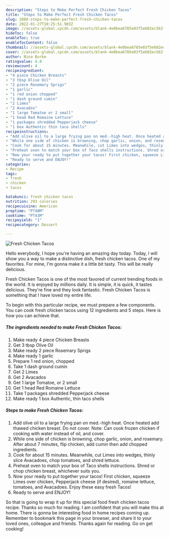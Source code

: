 ```yaml
---
description: "Steps to Make Perfect Fresh Chicken Tacos"
title: "Steps to Make Perfect Fresh Chicken Tacos"
slug: 2088-steps-to-make-perfect-fresh-chicken-tacos
date: 2022-01-27T10:25:51.903Z
image: //assets-global.cpcdn.com/assets/blank-4e0bea6785e03f5e602ec562f230caae08da540cada707380b4fe1bbebba43da.png
hideToc: false
enableToc: true
enableTocContent: false
thumbnail: //assets-global.cpcdn.com/assets/blank-4e0bea6785e03f5e602ec562f230caae08da540cada707380b4fe1bbebba43da.png
cover: //assets-global.cpcdn.com/assets/blank-4e0bea6785e03f5e602ec562f230caae08da540cada707380b4fe1bbebba43da.png
author: Nina Burke
ratingvalue: 4.8
reviewcount: 4
recipeingredient:
- "4 piece Chicken Breasts"
- "3 tbsp Olive Oil"
- "2 piece Rosemary Sprigs"
- "1 garlic"
- "1 red onion chopped"
- "1 dash ground cumin"
- "2 Limes"
- "2 Avacados"
- "1 large Tomatoe or 2 small"
- "1 head Red Romaine Lettuce"
- "1 packages shredded Pepperjack cheese"
- "1 box Authentic thin taco shells"
recipeinstructions:
- "Add olive oil to a large frying pan on med.-high heat. Once heated add thawed chicken breast. Do not cover. Note: Can cook frozen chicken if cooking with water instead of oil, and cover."
- "While one side of chicken is browning, chop garlic, onion, and rosemary. After about 7 minutes, flip chicken, add cumin then add chopped ingredients."
- "Cook for about 15 minutes. Meanwhile, cut Limes into wedges, thinly slice Avacadoes, chop tomatoes, and shred lettuce."
- "Preheat oven to match your box of Taco shells instructions. Shred or chop chicken breast, whichever suits you."
- "Now your ready to put together your tacos! First chicken, squeeze Limes over chicken, Pepperjack cheese (if desired), romaine lettuce, tomatoes, and Avacadoes. Enjoy these easy fresh Tacos!"
- "Ready to serve and ENJOY!"
categories:
- Recipe
tags:
- fresh
- chicken
- tacos

katakunci: fresh chicken tacos 
nutrition: 293 calories
recipecuisine: American
preptime: "PT40M"
cooktime: "PT43M"
recipeyield: "1"
recipecategory: Dessert

---
```



![Fresh Chicken Tacos](//assets-global.cpcdn.com/assets/blank-4e0bea6785e03f5e602ec562f230caae08da540cada707380b4fe1bbebba43da.png)

Hello everybody, I hope you're having an amazing day today. Today, I will show you a way to make a distinctive dish, fresh chicken tacos. One of my favorites. For mine, I'm gonna make it a little bit tasty. This will be really delicious.

Fresh Chicken Tacos is one of the most favored of current trending foods in the world. It is enjoyed by millions daily. It is simple, it is quick, it tastes delicious. They're fine and they look fantastic. Fresh Chicken Tacos is something that I have loved my entire life.




To begin with this particular recipe, we must prepare a few components. You can cook fresh chicken tacos using 12 ingredients and 5 steps. Here is how you can achieve that.

<!--inarticleads1-->

##### The ingredients needed to make Fresh Chicken Tacos:

1. Make ready 4 piece Chicken Breasts
1. Get 3 tbsp Olive Oil
1. Make ready 2 piece Rosemary Sprigs
1. Make ready 1 garlic
1. Prepare 1 red onion, chopped
1. Take 1 dash ground cumin
1. Get 2 Limes
1. Get 2 Avacados
1. Get 1 large Tomatoe, or 2 small
1. Get 1 head Red Romaine Lettuce
1. Take 1 packages shredded Pepperjack cheese
1. Make ready 1 box Authentic, thin taco shells




<!--inarticleads2-->

##### Steps to make Fresh Chicken Tacos:

1. Add olive oil to a large frying pan on med.-high heat. Once heated add thawed chicken breast. Do not cover. Note: Can cook frozen chicken if cooking with water instead of oil, and cover.
1. While one side of chicken is browning, chop garlic, onion, and rosemary. After about 7 minutes, flip chicken, add cumin then add chopped ingredients.
1. Cook for about 15 minutes. Meanwhile, cut Limes into wedges, thinly slice Avacadoes, chop tomatoes, and shred lettuce.
1. Preheat oven to match your box of Taco shells instructions. Shred or chop chicken breast, whichever suits you.
1. Now your ready to put together your tacos! First chicken, squeeze Limes over chicken, Pepperjack cheese (if desired), romaine lettuce, tomatoes, and Avacadoes. Enjoy these easy fresh Tacos!
1. Ready to serve and ENJOY!



So that is going to wrap it up for this special food fresh chicken tacos recipe. Thanks so much for reading. I am confident that you will make this at home. There is gonna be interesting food in home recipes coming up. Remember to bookmark this page in your browser, and share it to your loved ones, colleague and friends. Thanks again for reading. Go on get cooking!
